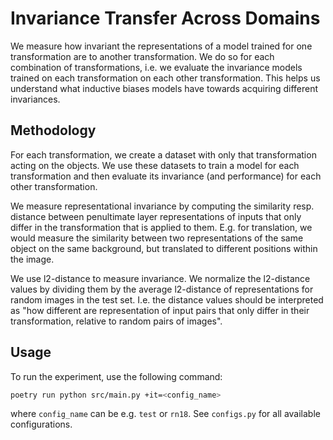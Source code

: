 # Invariance Transfer Across Domains

We measure how invariant the representations of a model trained for one transformation are to another transformation.
We do so for each combination of transformations, i.e. we evaluate the invariance models trained on each transformation on each other transformation.
This helps us understand what inductive biases models have towards acquiring different invariances.

## Methodology

For each transformation, we create a dataset with only that transformation acting on the objects.
We use these datasets to train a model for each transformation and then evaluate its invariance (and performance) for each other transformation.

We measure representational invariance by computing the similarity resp. distance between penultimate layer representations of inputs that only differ in the transformation that is applied to them. E.g. for translation, we would measure the similarity between two representations of the same object on the same background, but translated to different positions within the image.

We use l2-distance to measure invariance.
We normalize the l2-distance values by dividing them by the average l2-distance of representations for random images in the test set.
I.e. the distance values should be interpreted as "how different are representation of input pairs that only differ in their transformation, relative to random pairs of images".

## Usage

To run the experiment, use the following command:

```bash
poetry run python src/main.py +it=<config_name>
```

where `config_name` can be e.g. `test` or `rn18`.
See `configs.py` for all available configurations.
